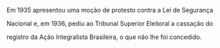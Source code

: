 

Em 1935 apresentou uma moção de protesto contra a Lei de Segurança

Nacional e, em 1936, pediu ao Tribunal Superior Eleitoral a cassação do

registro da Ação Integralista Brasileira, o que não lhe foi concedido.



